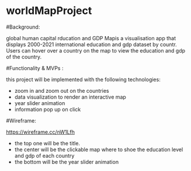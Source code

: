 # worldMapProject

#Background: 

global human capital rducation and GDP Mapis a visualisation app that displays 2000-2021 international education and gdp dataset by countr. Users can hover over a country on the map to view the education and gdp of the country.
  
#Functionality & MVPs :

this project will be implemented with the following technologies:


   - zoom in and zoom out on the countries
   - data visualization to render an interactive map
   - year slider animation
   - information pop up on click
   
#Wireframe:

https://wireframe.cc/nW1Lfh

   - the top one will be the title.
   - the center will be the clickable map where to shoe the education level and gdp of each country
   - the bottom will be the year slider animation
   
